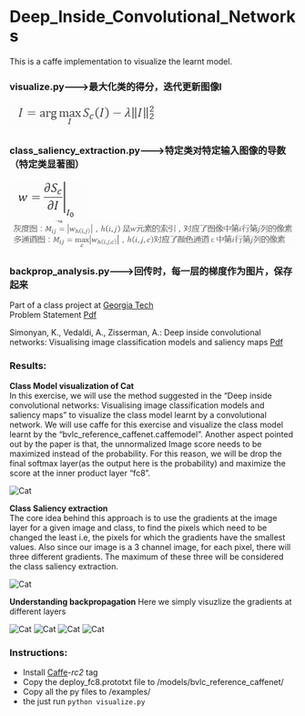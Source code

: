 # Deep_Inside_Convolutional_Networks
This is a caffe implementation to visualize the learnt model.

### visualize.py--->最大化类的得分，迭代更新图像I

![max](/supplement/maxScI.png)

### class_saliency_extraction.py--->特定类对特定输入图像的导数（特定类显著图）

![derivative](/supplement/derivative.png)
![derivative](/supplement/saliencymap.png)

### backprop_analysis.py--->回传时，每一层的梯度作为图片，保存起来

Part of a class project at [Georgia Tech](www.cc.gatech.edu/~zk15/deep_learning_course.html)   
Problem Statement [Pdf](https://github.com/artvandelay/Deep_Inside_Convolutional_Networks/blob/master/Assignment3.pdf)   

Simonyan, K., Vedaldi, A., Zisserman, A.: Deep inside convolutional networks:
Visualising image classification models and saliency maps [Pdf](https://github.com/artvandelay/Deep_Inside_Convolutional_Networks/blob/master/1312.6034v2.pdf)

### Results: 

**Class Model visualization of Cat**  
In this exercise, we will use the method suggested in the “Deep inside convolutional
networks: Visualising image classification models and saliency maps” to visualize the class
model learnt by a convolutional network. We will use caffe for this exercise and visualize
the class model learnt by the “bvlc_reference_caffenet.caffemodel”.
Another aspect pointed out by the paper is that, the unnormalized Image score needs to be maximized instead of the
probability. For this reason, we will be drop the final softmax layer(as the output here is
the probability) and maximize the score at the inner product layer “fc8”.


![Cat](/results/ps3part1.png)

**Class Saliency extraction**  
The core idea behind this approach is to use the gradients at the image
layer for a given image and class, to find the pixels which need to be changed the least
i.e, the pixels for which the gradients have the smallest values. Also since our image is
a 3 channel image, for each pixel, there will three different gradients. The maximum of
these three will be considered the class saliency extraction.

![Cat](/results/ps3part2.png)

**Understanding backpropagation**
Here we simply visuzlize the gradients at different layers

![Cat](/results/ps3part3_conv2.png)
![Cat](/results/ps3part3_norm2.png)
![Cat](/results/ps3part3_pool5.png)
![Cat](/results/ps3part3_fc8.png)

### Instructions:
- Install [Caffe](https://github.com/BVLC/caffe)-*rc2* tag
- Copy the deploy_fc8.prototxt file to /models/bvlc_reference_caffenet/
- Copy all the py files to /examples/
- the just run `python visualize.py`



